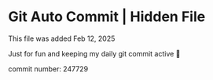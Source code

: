 # Git Auto Commit | Hidden File

This file was added Feb 12, 2025

Just for fun and keeping my daily git commit active 🤪

commit number: 247729
